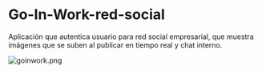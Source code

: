 # Go-In-Work-red-social
Aplicación que autentica usuario para red social empresarial, que muestra imágenes que se suben al publicar en tiempo real y chat interno.

![goinwork.png](https://s31.postimg.org/7v2ttftu3/goinwork.png)

